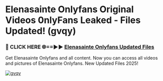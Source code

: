 # Elenasainte Onlyfans Original Videos 0nlyFans Leaked - Files Updated! (gvqy)

<h3>🔴 CLICK HERE 🌐==►► <a href="https://tinyurl.com/3hn5wdd3" rel="nofollow">Elenasainte Onlyfans Updated Files</a></h3>

Get Elenasainte Onlyfans and all content. Now you can access all videos and pictures of Elenasainte Onlyfans. New Updated Files 2025!

[![gvqy](https://i.imgur.com/4HnBqBT.gif)](https://tinyurl.com/3hn5wdd3)
